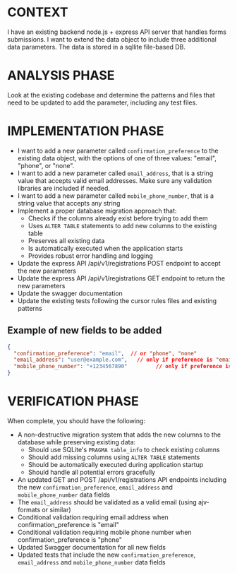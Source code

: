 # CONTEXT
I have an existing backend node.js + express API server that handles forms submissions.  I want to extend the data object to include three additional data parameters. The data is stored in a sqllite file-based DB.

# ANALYSIS PHASE
Look at the existing codebase and determine the patterns and files that need to be updated to add the parameter, including any test files.

# IMPLEMENTATION PHASE
- I want to add a new parameter called `confirmation_preference` to the existing data object, with the options of one of three values: "email", "phone", or "none".
- I want to add a new parameter called `email_address`, that is a string value that accepts valid email addresses.  Make sure any validation libraries are included if needed.
- I want to add a new parameter called `mobile_phone_number`, that is a string value that accepts any string
- Implement a proper database migration approach that:
  - Checks if the columns already exist before trying to add them
  - Uses `ALTER TABLE` statements to add new columns to the existing table
  - Preserves all existing data
  - Is automatically executed when the application starts
  - Provides robust error handling and logging
- Update the express API /api/v1/registrations POST endpoint to accept the new parameters
- Update the express API /api/v1/registrations GET endpoint to return the new parameters
- Update the swagger documentation
- Update the existing tests following the cursor rules files and existing patterns

## Example of new fields to be added

```json
{
  "confirmation_preference": "email",  // or "phone", "none"
  "email_address": "user@example.com",   // only if preference is "email"
  "mobile_phone_number": "+1234567890"         // only if preference is "phone"
}
```

# VERIFICATION PHASE
When complete, you should have the following:
- A non-destructive migration system that adds the new columns to the database while preserving existing data:
  - Should use SQLite's `PRAGMA table_info` to check existing columns
  - Should add missing columns using `ALTER TABLE` statements
  - Should be automatically executed during application startup
  - Should handle all potential errors gracefully
- An updated GET and POST /api/v1/registrations API endpoints including the new `confirmation_preference`, `email_address` and `mobile_phone_number` data fields
- The `email_address` should be validated as a valid email (using ajv-formats or similar)
- Conditional validation requiring email address when confirmation_preference is "email"
- Conditional validation requiring mobile phone number when confirmation_preference is "phone"
- Updated Swagger documentation for all new fields
- Updated tests that include the new `confirmation_preference`, `email_address` and `mobile_phone_number` data fields
